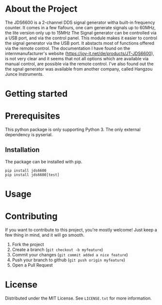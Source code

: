 # About the Project
The JDS6600 is a 2-channel DDS signal generator witha built-in frequency counter. It comes in a few flafours, one cam generate signals up to 60MHz, the lite version only up to 15MHz
The Signal generator can be controlled via a USB port, and via the control panel.
This module makes it easier to control the signal generator via the USB port. It abstacts most of 
functions offered via the remote control.
The documentation I have found on the internmanufacturer's website (https://joy-it.net/de/products/JT-JDS6600), is not very clear and it seems that not all options which are available via manual control, are possible via the remote control.
I've also found out the the sgnal generator was available from another company, called Hangzou Junce Instruments. 
# Getting started
# Prerequisites
This python package is only supporting Python 3. The only external dependency is pyserial.
## Installation
The package can be installed with pip.
```
pip install jds6600
pip install jds6600[test]
```
# Usage

# Contributing
If you want to contribute to this project, you're mostly welcome! Just keep a few thing in mind, and it will go smooth.
1. Fork the project
2. Create a branch (`git checkout -b myfeature`)
3. Commit your changes (`git commit added a nice feature`)
4. Push your branch to github (`git push origin myfeature`)
5. Open a Pull Request 

# License
Distributed under the MIT License. See `LICENSE.txt` for more information.
